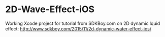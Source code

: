 # 2D-Wave-Effect-iOS
Working Xcode project for tutorial from SDKBoy.com on 2D dynamic lquid effect:
http://www.sdkboy.com/2015/11/2d-dynamic-water-effect-ios/
